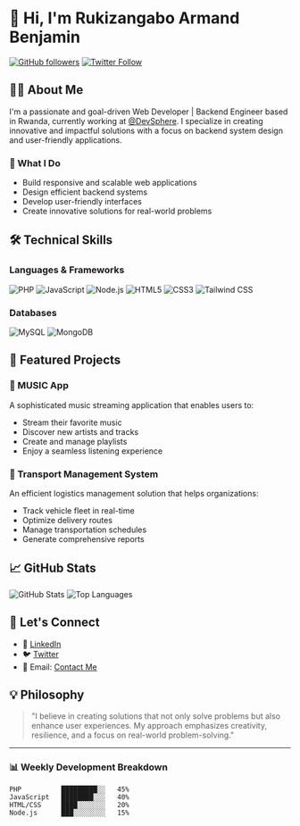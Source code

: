 # 👋 Hi, I'm Rukizangabo Armand Benjamin

[![GitHub followers](https://img.shields.io/github/followers/BenDev202?style=social)](https://github.com/BenDev202)
[![Twitter Follow](https://img.shields.io/twitter/follow/armand_benjamin50?style=social)](https://twitter.com/armand_benjamin50)

## 👨‍💻 About Me

I'm a passionate and goal-driven Web Developer | Backend Engineer based in Rwanda, currently working at [@DevSphere](https://github.com/DevSphere). I specialize in creating innovative and impactful solutions with a focus on backend system design and user-friendly applications.

### 🚀 What I Do

- Build responsive and scalable web applications
- Design efficient backend systems
- Develop user-friendly interfaces
- Create innovative solutions for real-world problems

## 🛠️ Technical Skills

### Languages & Frameworks
![PHP](https://img.shields.io/badge/PHP-777BB4?style=for-the-badge&logo=php&logoColor=white)
![JavaScript](https://img.shields.io/badge/JavaScript-F7DF1E?style=for-the-badge&logo=javascript&logoColor=black)
![Node.js](https://img.shields.io/badge/Node.js-43853D?style=for-the-badge&logo=node.js&logoColor=white)
![HTML5](https://img.shields.io/badge/HTML5-E34F26?style=for-the-badge&logo=html5&logoColor=white)
![CSS3](https://img.shields.io/badge/CSS3-1572B6?style=for-the-badge&logo=css3&logoColor=white)
![Tailwind CSS](https://img.shields.io/badge/Tailwind_CSS-38B2AC?style=for-the-badge&logo=tailwind-css&logoColor=white)

### Databases
![MySQL](https://img.shields.io/badge/MySQL-005C84?style=for-the-badge&logo=mysql&logoColor=white)
![MongoDB](https://img.shields.io/badge/MongoDB-4EA94B?style=for-the-badge&logo=mongodb&logoColor=white)

## 🎯 Featured Projects

### 🎵 MUSIC App
A sophisticated music streaming application that enables users to:
- Stream their favorite music
- Discover new artists and tracks
- Create and manage playlists
- Enjoy a seamless listening experience

### 🚚 Transport Management System
An efficient logistics management solution that helps organizations:
- Track vehicle fleet in real-time
- Optimize delivery routes
- Manage transportation schedules
- Generate comprehensive reports

## 📈 GitHub Stats

![GitHub Stats](https://github-readme-stats.vercel.app/api?username=BenDev202&show_icons=true&theme=radical)
![Top Languages](https://github-readme-stats.vercel.app/api/top-langs/?username=BenDev202&layout=compact&theme=radical)

## 🤝 Let's Connect

- 💼 [LinkedIn](https://linkedin.com/in/rukizangabo-armand-benjamin)
- 🐦 [Twitter](https://twitter.com/armand_benjamin50)
- 📧 Email: [Contact Me](mailto:your.email@example.com)

## 💡 Philosophy

> "I believe in creating solutions that not only solve problems but also enhance user experiences. My approach emphasizes creativity, resilience, and a focus on real-world problem-solving."

---

### 📊 Weekly Development Breakdown

```text
PHP          █████████░░   45%
JavaScript   ████████░░░   40%
HTML/CSS     ████░░░░░░░   20%
Node.js      ███░░░░░░░░   15%
